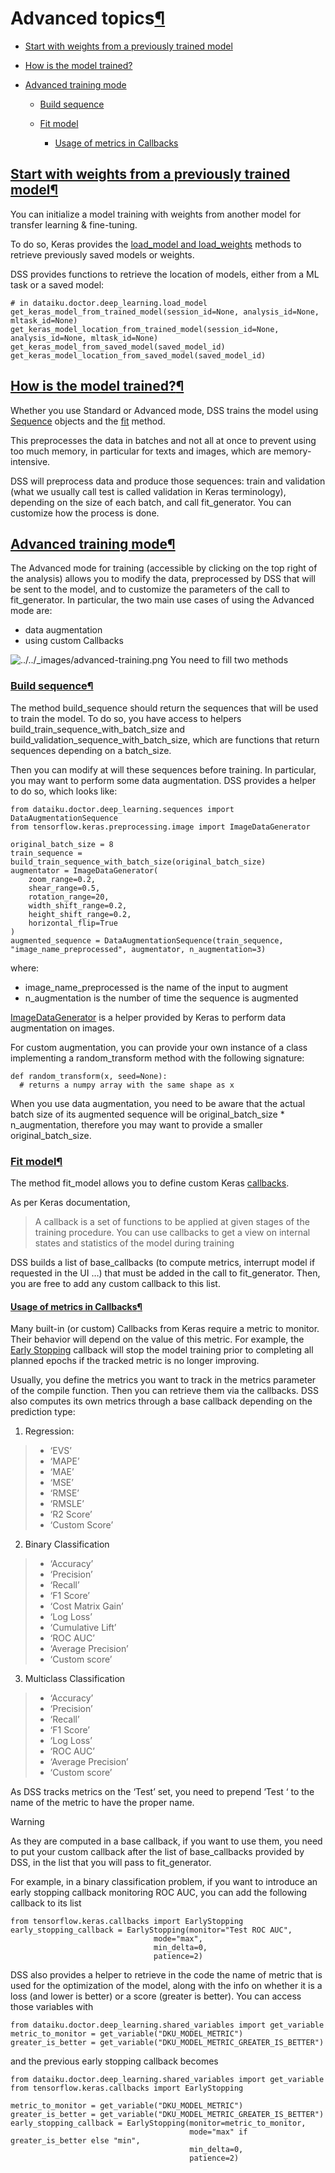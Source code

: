 Advanced topics[¶](#advanced-topics "Permalink to this heading")
================================================================



* [Start with weights from a previously trained model](#start-with-weights-from-a-previously-trained-model)
* [How is the model trained?](#how-is-the-model-trained)
* [Advanced training mode](#advanced-training-mode)


	+ [Build sequence](#build-sequence)
	+ [Fit model](#fit-model)
	
	
		- [Usage of metrics in Callbacks](#usage-of-metrics-in-callbacks)




[Start with weights from a previously trained model](#id1)[¶](#start-with-weights-from-a-previously-trained-model "Permalink to this heading")
----------------------------------------------------------------------------------------------------------------------------------------------


You can initialize a model training with weights from another model for transfer learning \& fine\-tuning.


To do so, Keras provides the [load\_model and load\_weights](https://www.tensorflow.org/api_docs/python/tf/keras/Model#load_weights) methods to retrieve previously saved models or weights.


DSS provides functions to retrieve the location of models, either from a ML task or a saved model:



```
# in dataiku.doctor.deep_learning.load_model
get_keras_model_from_trained_model(session_id=None, analysis_id=None, mltask_id=None)
get_keras_model_location_from_trained_model(session_id=None, analysis_id=None, mltask_id=None)
get_keras_model_from_saved_model(saved_model_id)
get_keras_model_location_from_saved_model(saved_model_id)

```




[How is the model trained?](#id2)[¶](#how-is-the-model-trained "Permalink to this heading")
-------------------------------------------------------------------------------------------


Whether you use Standard or Advanced mode, DSS trains the model using [Sequence](https://www.tensorflow.org/api_docs/python/tf/keras/utils/Sequence) objects and the [fit](https://www.tensorflow.org/api_docs/python/tf/keras/Model#fit) method.


This preprocesses the data in batches and not all at once to prevent using too much memory, in particular for texts and images, which are memory\-intensive.


DSS will preprocess data and produce those sequences: train and validation (what we usually call test is called validation in Keras terminology), depending on the size of each batch, and call fit\_generator. You can customize how the process is done.




[Advanced training mode](#id3)[¶](#advanced-training-mode "Permalink to this heading")
--------------------------------------------------------------------------------------


The Advanced mode for training (accessible by clicking on the top right of the analysis) allows you to modify the data, preprocessed by DSS that will be sent to the model, and to customize the parameters of the call to fit\_generator. In particular, the two main use cases of using the Advanced mode are:


* data augmentation
* using custom Callbacks


![../../_images/advanced-training.png](../../_images/advanced-training.png)
You need to fill two methods



### [Build sequence](#id4)[¶](#build-sequence "Permalink to this heading")


The method build\_sequence should return the sequences that will be used to train the model. To do so, you have access to helpers build\_train\_sequence\_with\_batch\_size and build\_validation\_sequence\_with\_batch\_size, which are functions that return sequences depending on a batch\_size.


Then you can modify at will these sequences before training. In particular, you may want to perform some data augmentation. DSS provides a helper to do so, which looks like:



```
from dataiku.doctor.deep_learning.sequences import DataAugmentationSequence
from tensorflow.keras.preprocessing.image import ImageDataGenerator

original_batch_size = 8
train_sequence = build_train_sequence_with_batch_size(original_batch_size)
augmentator = ImageDataGenerator(
    zoom_range=0.2,
    shear_range=0.5,
    rotation_range=20,
    width_shift_range=0.2,
    height_shift_range=0.2,
    horizontal_flip=True
)
augmented_sequence = DataAugmentationSequence(train_sequence, "image_name_preprocessed", augmentator, n_augmentation=3)

```


where:


* image\_name\_preprocessed is the name of the input to augment
* n\_augmentation is the number of time the sequence is augmented


[ImageDataGenerator](https://www.tensorflow.org/api_docs/python/tf/keras/preprocessing/image/ImageDataGenerator) is a helper provided by Keras to perform data augmentation on images.


For custom augmentation, you can provide your own instance of a class implementing a random\_transform method with the following signature:



```
def random_transform(x, seed=None):
  # returns a numpy array with the same shape as x

```


When you use data augmentation, you need to be aware that the actual batch size of its augmented sequence will be original\_batch\_size \* n\_augmentation, therefore you may want to provide a smaller original\_batch\_size.




### [Fit model](#id5)[¶](#fit-model "Permalink to this heading")


The method fit\_model allows you to define custom Keras [callbacks](https://www.tensorflow.org/api_docs/python/tf/keras/callbacks/Callback).


As per Keras documentation,



> A callback is a set of functions to be applied at given stages of the training procedure. You can use callbacks to get a view on internal states and statistics of the model during training


DSS builds a list of base\_callbacks (to compute metrics, interrupt model if requested in the UI …) that must be added in the call to fit\_generator. Then, you are free to add any custom callback to this list.



#### [Usage of metrics in Callbacks](#id6)[¶](#usage-of-metrics-in-callbacks "Permalink to this heading")


Many built\-in (or custom) Callbacks from Keras require a metric to monitor. Their behavior will depend on the value of this metric. For example, the [Early Stopping](https://www.tensorflow.org/api_docs/python/tf/keras/callbacks/EarlyStopping) callback will stop the model training prior to completing all planned epochs if the tracked metric is no longer improving.


Usually, you define the metrics you want to track in the metrics parameter of the compile function. Then you can retrieve them via the callbacks. DSS also computes its own metrics through a base callback depending on the prediction type:


1. Regression:



> * ‘EVS’
> * ‘MAPE’
> * ‘MAE’
> * ‘MSE’
> * ‘RMSE’
> * ‘RMSLE’
> * ‘R2 Score’
> * ‘Custom Score’


2. Binary Classification



> * ‘Accuracy’
> * ‘Precision’
> * ‘Recall’
> * ‘F1 Score’
> * ‘Cost Matrix Gain’
> * ‘Log Loss’
> * ‘Cumulative Lift’
> * ‘ROC AUC’
> * ‘Average Precision’
> * ‘Custom score’


3. Multiclass Classification



> * ‘Accuracy’
> * ‘Precision’
> * ‘Recall’
> * ‘F1 Score’
> * ‘Log Loss’
> * ‘ROC AUC’
> * ‘Average Precision’
> * ‘Custom score’


As DSS tracks metrics on the ‘Test’ set, you need to prepend ‘Test ‘ to the name of the metric to have the proper name.



Warning


As they are computed in a base callback, if you want to use them, you need to put your custom callback after the list of base\_callbacks provided by DSS, in the list that you will pass to fit\_generator.



For example, in a binary classification problem, if you want to introduce an early stopping callback monitoring ROC AUC, you can add the following callback to its list



```
from tensorflow.keras.callbacks import EarlyStopping
early_stopping_callback = EarlyStopping(monitor="Test ROC AUC",
                                mode="max",
                                min_delta=0,
                                patience=2)

```


DSS also provides a helper to retrieve in the code the name of metric that is used for the optimization of the model, along with the info on whether it is a loss (and lower is better) or a score (greater is better). You can access those variables with



```
from dataiku.doctor.deep_learning.shared_variables import get_variable
metric_to_monitor = get_variable("DKU_MODEL_METRIC")
greater_is_better = get_variable("DKU_MODEL_METRIC_GREATER_IS_BETTER")

```


and the previous early stopping callback becomes



```
from dataiku.doctor.deep_learning.shared_variables import get_variable
from tensorflow.keras.callbacks import EarlyStopping

metric_to_monitor = get_variable("DKU_MODEL_METRIC")
greater_is_better = get_variable("DKU_MODEL_METRIC_GREATER_IS_BETTER")
early_stopping_callback = EarlyStopping(monitor=metric_to_monitor,
                                        mode="max" if greater_is_better else "min",
                                        min_delta=0,
                                        patience=2)

```